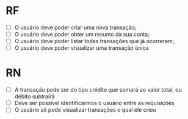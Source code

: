 # RF
 
 - [ ] O usuário deve poder criar uma nova transação;
 - [ ] O usuário deve poder obter um resumo da sua conta;
 - [ ] O usuário deve poder listar todas transações que já ocorreram;
 - [ ] O usuário deve poder visualizar uma transação única
 
 # RN
 
 - [ ] A transação pode ser do tipo crédito que somará ao valor total, ou débito subtrairá
 - [ ] Deve ser possível identificarmos o usuário entre as requisições
 - [ ] O usuário só pode visualizar transações o qual ele criou